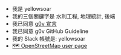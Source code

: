- 我是 yellowsoar
- 我的三個關鍵字是 水利工程, 地理統計, 後端
- 我已同意 [g0v 宣言](https://g0v.tw/manifesto/)
- 我已同意 g0v GitHub Guideline
- 我的 Slack 帳號是: yellowsoar
- [🗺️ OpenStreetMap user page](https://www.openstreetmap.org/user/yellowsoar)
